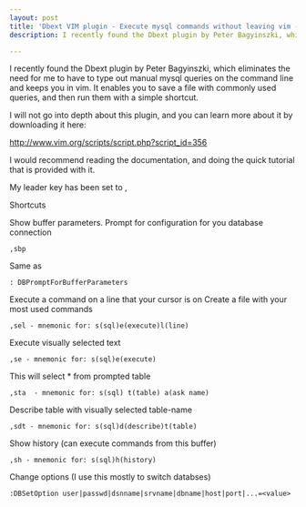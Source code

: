 ```yaml
---
layout: post
title: 'Dbext VIM plugin - Execute mysql commands without leaving vim - cheatsheet'
description: I recently found the Dbext plugin by Peter Bagyinszki, which eliminates the need for me to have to type out manual mysql queries on the command line and keeps you in vim.

---
```


I recently found the Dbext plugin by Peter Bagyinszki, which eliminates the need for me to have to type out manual mysql queries on the command line and keeps you in vim.
It enables you to save a file with commonly used queries, and then run them with a simple shortcut.

I will not go into depth about this plugin, and you can learn more about it by downloading it here:

http://www.vim.org/scripts/script.php?script_id=356

I would recommend reading the documentation, and doing the quick tutorial that is provided with it.

My leader key has been set to ,

Shortcuts

Show buffer parameters.  Prompt for configuration for you database connection
```
,sbp
```

Same as

```
: DBPromptForBufferParameters
```

Execute a command on a line that your cursor is on
Create a file with your most used commands

```
,sel - mnemonic for: s(sql)e(execute)l(line)
```

Execute visually selected text

```
,se - mnemonic for: s(sql)e(execute)
```

This will select * from prompted table

```
,sta  - mnemonic for: s(sql) t(table) a(ask name)
```

Describe table with visually selected table-name

```
,sdt - mnemonic for: s(sql)d(describe)t(table)
```

Show history (can execute commands from this buffer)

```
,sh - mnemonic for: s(sql)h(history)
```

Change options (I use this mostly to switch databses)

```
:DBSetOption user|passwd|dsnname|srvname|dbname|host|port|...=<value>
```

